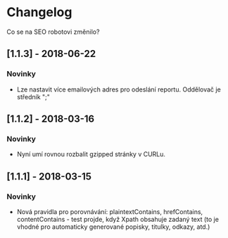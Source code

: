 # Changelog
Co se na SEO robotovi změnilo?

## [1.1.3] - 2018-06-22
### Novinky
- Lze nastavit více emailových adres pro odeslání reportu. Oddělovač je středník ";"


## [1.1.2] - 2018-03-16
### Novinky
- Nyní umí rovnou rozbalit gzipped stránky v CURLu.


## [1.1.1] - 2018-03-15
### Novinky
- Nová pravidla pro porovnávání: plaintextContains, hrefContains, contentContains - test projde, když Xpath obsahuje zadaný text (to je vhodné pro automaticky generované popisky, titulky, odkazy, atd.)
